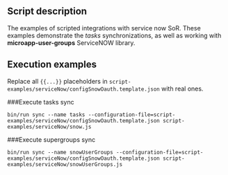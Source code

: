 ## Script description
The examples of scripted integrations with service now SoR. 
These examples demonstrate the _tasks_ synchronizations, as well as working with **microapp-user-groups** ServiceNOW library.

## Execution examples

Replace all `{{...}}` placeholders in `script-examples/serviceNow/configSnowOauth.template.json` with real ones. 

###Execute tasks sync

`bin/run sync --name tasks --configuration-file=script-examples/serviceNow/configSnowOauth.template.json script-examples/serviceNow/snow.js`

###Execute supergroups sync

`bin/run sync --name snowUserGroups --configuration-file=script-examples/serviceNow/configSnowOauth.template.json script-examples/serviceNow/snowUserGroups.js`

